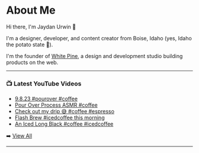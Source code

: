 # About Me

Hi there, I'm Jaydan Urwin 👋

I'm a designer, developer, and content creator from Boise, Idaho (yes, Idaho the potato state 🥔).

I'm the founder of [White Pine](https://whitepine.studio), a design and development studio building products on the web.

--- 

### 📺 Latest YouTube Videos 
<!-- YOUTUBE:START -->
- [9.8.23 #pourover #coffee](https://www.youtube.com/watch?v=hHY57Zv3qGc)
- [Pour Over Process ASMR #coffee](https://www.youtube.com/watch?v=Ifwe7-MN1c0)
- [Check out my drip 😅 #coffee #espresso](https://www.youtube.com/watch?v=0gE6Ta5Zy40)
- [Flash Brew #icedcoffee this morning](https://www.youtube.com/watch?v=FuAA3Xr67-g)
- [An Iced Long Black #coffee #icedcoffee](https://www.youtube.com/watch?v=caVrrUHaUwI)
<!-- YOUTUBE:END --> 

➡️ [View All](https://youtube.com/@LittleSticks) 

---

<!--
**jaydanurwin/jaydanurwin** is a ✨ _special_ ✨ repository because its `README.md` (this file) appears on your GitHub profile.

Here are some ideas to get you started:

- 🔭 I’m currently working on ...
- 🌱 I’m currently learning ...
- 👯 I’m looking to collaborate on ...
- 🤔 I’m looking for help with ...
- 💬 Ask me about ...
- 📫 How to reach me: ...
- 😄 Pronouns: ...
- ⚡ Fun fact: ...
-->
